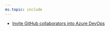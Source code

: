 ```yaml
---
ms.topic: include
---
```


- [Invite GitHub collaborators into Azure DevOps](#invite-github-collaborators-into-azure-devops)
